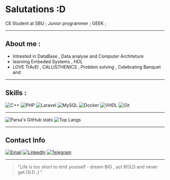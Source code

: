 # Salutations :D

CE Student at SBU ;
Junior programmer ;
GEEK ;

---

## About me :
- Intrested in DataBase , Data analyse and Computer Architeture 
- learning Embeded Systems , HDL 
- LOVE TrAvEl , CALLISTHENICS , Problem solving , Celebrating Banquet and 

---

## Skills :
![C++](https://img.shields.io/badge/-C++-00599C?logo=c%2B%2B&logoColor=white)
![PHP](https://img.shields.io/badge/-PHP-777BB4?logo=php&logoColor=white)
![Laravel](https://img.shields.io/badge/-Laravel-FF2D20?logo=laravel&logoColor=white)
![MySQL](https://img.shields.io/badge/-MySQL-4479A1?logo=mysql&logoColor=white)
![Docker](https://img.shields.io/badge/-Docker-2496ED?logo=docker&logoColor=white)
![VHDL](https://img.shields.io/badge/-VHDL-FFB300)
![Git](https://img.shields.io/badge/-Git-F05032?logo=git&logoColor=white)


---

![Parsa's GitHub stats](https://github-readme-stats.vercel.app/api?username=ParsaHmi&show_icons=true&theme=radical)
![Top Langs](https://github-readme-stats.vercel.app/api/top-langs/?username=ParsaHmi&layout=compact&theme=radical)

---

## Contact Info
[![Email](https://img.shields.io/badge/Email-parsa@example.com-red?logo=gmail&logoColor=white)](mailto:parsa@example.com)
[![LinkedIn](https://img.shields.io/badge/LinkedIn-Profile-blue?logo=linkedin&logoColor=white)](https://linkedin.com/in/your-link)
[![Telegram](https://img.shields.io/badge/Telegram-@yourusername-2CA5E0?logo=telegram&logoColor=white)](https://t.me/yourusername)

---

> "Life is too short to limit yourself - dream BIG , act BOLD and never get OLD ;) "
